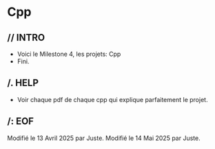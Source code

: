 # Cpp

## // INTRO

* Voici le Milestone 4, les projets: Cpp
* Fini.

## /. HELP

* Voir chaque pdf de chaque cpp qui explique parfaitement le projet.

##	/: EOF

Modifié le 13 Avril 2025 par Juste.
Modifié le 14 Mai 2025 par Juste.
